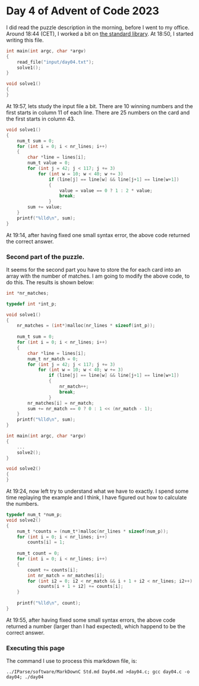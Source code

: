 # Day 4 of Advent of Code 2023

I did read the puzzle description in the morning, before I went to my office.
Around 18:44 (CET), I worked a bit on [the standard library](Std.md). At
18:50, I started writing this file.

```c
int main(int argc, char *argv)
{
    read_file("input/day04.txt");
    solve1();
}

void solve1()
{
}

```

At 19:57, lets study the input file a bit. There are 10 winning numbers and the first
starts in column 11 of each line. There are 25 numbers on the card and the first starts
in column 43.

```c
void solve1()
{
    num_t sum = 0;
    for (int i = 0; i < nr_lines; i++)
    {
        char *line = lines[i];
        num_t value = 0;
        for (int j = 42; j < 117; j += 3)
            for (int w = 10; w < 40; w += 3)
                if (line[j] == line[w] && line[j+1] == line[w+1])
                {
                    value = value == 0 ? 1 : 2 * value;
                    break;
                }
        sum += value;
    }
    printf("%lld\n", sum);
}
```

At 19:14, after having fixed one small syntax error, the above code
returned the correct answer.

### Second part of the puzzle.

It seems for the second part you have to store the for each card into
an array with the number of matches. I am going to modify the above code,
to do this. The results is shown below:

```c
int *nr_matches;

typedef int *int_p;

void solve1()
{
    nr_matches = (int*)malloc(nr_lines * sizeof(int_p));
    
    num_t sum = 0;
    for (int i = 0; i < nr_lines; i++)
    {
        char *line = lines[i];
        num_t nr_match = 0;
        for (int j = 42; j < 117; j += 3)
            for (int w = 10; w < 40; w += 3)
                if (line[j] == line[w] && line[j+1] == line[w+1])
                {
                    nr_match++;
                    break;
                }
        nr_matches[i] = nr_match;
        sum += nr_match == 0 ? 0 : 1 << (nr_match - 1);
    }
    printf("%lld\n", sum);
}

int main(int argc, char *argv)
{
    ...
    solve2();
}

void solve2()
{
}

```

At 19:24, now left try to understand what we have to exactly.
I spend some time replaying the example and I think, I have
figured out how to calculate the numbers.

```c
typedef num_t *num_p;
void solve2()
{
    num_t *counts = (num_t*)malloc(nr_lines * sizeof(num_p));
    for (int i = 0; i < nr_lines; i++)
        counts[i] = 1;
        
    num_t count = 0;
    for (int i = 0; i < nr_lines; i++)
    {
        count += counts[i];
        int nr_match = nr_matches[i];
        for (int i2 = 0; i2 < nr_match && i + 1 + i2 < nr_lines; i2++)
            counts[i + 1 + i2] += counts[i];
    }
    
    printf("%lld\n", count);
}

```

At 19:55, after having fixed some small syntax errors, the above code
returned a number (larger than I had expected), which happend to be the correct
answer.

### Executing this page

The command I use to process this markdown file, is:
```
../IParse/software/MarkDownC Std.md Day04.md >day04.c; gcc day04.c -o day04; ./day04
```
